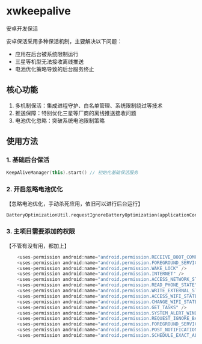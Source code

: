 # xwkeepalive
安卓开发保活

安卓保活采用多种保活机制，主要解决以下问题：

- 应用在后台被系统限制运行
- 三星等机型无法接收离线推送
- 电池优化策略导致的后台服务终止

## 核心功能

1. 多机制保活：集成进程守护、白名单管理、系统限制绕过等技术
2. 推送保障：特别优化三星等厂商的离线推送接收问题
3. 电池优化忽略：突破系统电池限制策略

## 使用方法

### 1. 基础后台保活

```kotlin
KeepAliveManager(this).start() // 初始化基础保活服务
```

### 2. 开启忽略电池优化

【忽略电池优化，手动杀死应用，依旧可以进行后台运行】

```kotlin
BatteryOptimizationUtil.requestIgnoreBatteryOptimization(applicationContext)
```

### 3. 主项目需要添加的权限

【不管有没有用，都加上】

```kotlin
    <uses-permission android:name="android.permission.RECEIVE_BOOT_COMPLETED" />
    <uses-permission android:name="android.permission.FOREGROUND_SERVICE" />
    <uses-permission android:name="android.permission.WAKE_LOCK" />
    <uses-permission android:name="android.permission.INTERNET" />
    <uses-permission android:name="android.permission.ACCESS_NETWORK_STATE" />
    <uses-permission android:name="android.permission.READ_PHONE_STATE" />
    <uses-permission android:name="android.permission.WRITE_EXTERNAL_STORAGE" android:maxSdkVersion="28" />
    <uses-permission android:name="android.permission.ACCESS_WIFI_STATE" />
    <uses-permission android:name="android.permission.CHANGE_WIFI_STATE" />
    <uses-permission android:name="android.permission.GET_TASKS" />
    <uses-permission android:name="android.permission.SYSTEM_ALERT_WINDOW"/>
    <uses-permission android:name="android.permission.REQUEST_IGNORE_BATTERY_OPTIMIZATIONS"/>
    <uses-permission android:name="android.permission.FOREGROUND_SERVICE_SPECIAL_USE"/>
    <uses-permission android:name="android.permission.POST_NOTIFICATIONS" />
    <uses-permission android:name="android.permission.SCHEDULE_EXACT_ALARM" />
```
